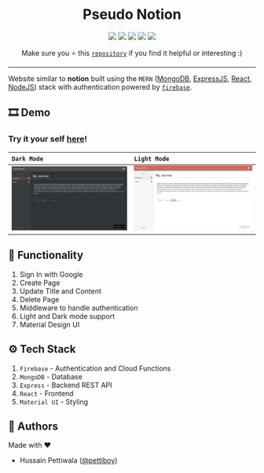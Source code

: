 <div align="center">

# Pseudo Notion

[![](https://img.shields.io/badge/Authentication-Firebase-yellow?style=for-the-badge&logo=firebase)](https://firebase.google.com/)
[![](https://img.shields.io/badge/Frontnend-ReactJS-blue?style=for-the-badge&logo=react)](https://reactjs.org)
[![](https://img.shields.io/badge/Database-MongoDB-red?style=for-the-badge&logo=mongodb)](mongodb.com "MongoDB")
[![](https://img.shields.io/badge/Backend-Express-black?style=for-the-badge&logo=express)](https://expressjs.com/ "ExpressJS")
[![](https://img.shields.io/badge/Styling-Material_UI-darkblue?style=for-the-badge&logo=mui)](https://mui.com/ "Material UI")

Make sure you ⭐️ this [`repository`](https://github.com/pettiboy/react-ui-scrollspy) if you find it helpful or interesting :)

</div>

<hr/>

Website similar to **notion** built using the `MERN` ([MongoDB](https://mongodb.com), [ExpressJS](https://expressjs.com/), [React](https://reactjs.org), [NodeJS](https://nodejs.org/en/)) stack with authentication powered by [`firebase`](https://firebase.google.com/).

## 🎞 Demo

### Try it your self [here](https://pseudo-notion.pettiboy.com)!

| `Dark Mode`                              | `Light Mode`                               |
| :--------------------------------------- | :----------------------------------------- |
| ![Dark Mode Demo](./assets/ss-dark1.png) | ![Light Mode Demo](./assets/ss-light1.png) |

## 📝 Functionality

1. Sign In with Google
1. Create Page
1. Update Title and Content
1. Delete Page
1. Middleware to handle authentication
1. Light and Dark mode support
1. Material Design UI

## ⚙️ Tech Stack

1. `Firebase` - Authentication and Cloud Functions
1. `MongoDB` - Database
1. `Express` - Backend REST API
1. `React` - Frontend
1. `Material UI` - Styling

## 📝 Authors

Made with ❤️

- Hussain Pettiwala ([@pettiboy](https://github.com/pettiboy))
